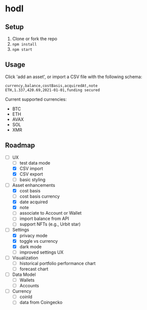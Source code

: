 # hodl

## Setup

1. Clone or fork the repo
1. `npm install`
1. `npm start`

## Usage

Click 'add an asset', or import a CSV file with the following schema:

```csv
currency,balance,costBasis,acquiredAt,note
ETH,1.337,420.69,2021-01-01,funding secured
```

Current supported currencies:
- BTC
- ETH
- AVAX
- SOL
- XMR

## Roadmap

- [ ] UX
  - [ ] test data mode
  - [x] CSV import
  - [x] CSV export
  - [ ] basic styling
- [ ] Asset enhancements
  - [x] cost basis
  - [ ] cost basis currency
  - [x] date acquired
  - [x] note
  - [ ] associate to Account or Wallet
  - [ ] import balance from API
  - [ ] support NFTs (e.g., Urbit star)
- [ ] Settings
  - [x] privacy mode
  - [x] toggle vs currency
  - [x] dark mode
  - [ ] improved settings UX
- [ ] Visualization
  - [ ] historical portfolio performance chart
  - [ ] forecast chart
- [ ] Data Model
  - [ ] Wallets
  - [ ] Accounts
- [ ] Currency
  - [ ] coinId
  - [ ] data from Coingecko